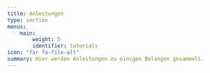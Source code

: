 ```yaml
---
title: Anleitungen
type: section
menus: 
    main:
        weight: 5
        identifier: tutorials
icon: "far fa-file-alt"
summary: Hier werden Anleitungen zu einigen Belangen gesammelt.
---
```


